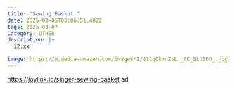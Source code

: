 ```yaml
---
title: "Sewing Basket "
date: 2025-03-05T03:06:51.482Z
tags: 2025-03-07
Category: OTHER
description: |+
  12.xx

image: https://m.media-amazon.com/images/I/811qCk+nZsL._AC_SL1500_.jpg
---
```

https://joylink.io/singer-sewing-basket   ad